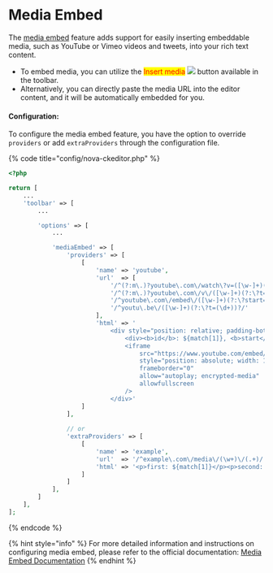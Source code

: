 # Media Embed

The [media embed](https://ckeditor.com/docs/ckeditor5/latest/features/media-embed.html) feature adds support for easily inserting embeddable media, such as YouTube or Vimeo videos and tweets, into your rich text content.

* To embed media, you can utilize the <mark style="color:red;">Insert media</mark>  [![](https://user-images.githubusercontent.com/7619687/212122242-26996316-aca1-4dcd-9117-6b17a3f77fe5.png)](https://user-images.githubusercontent.com/7619687/212122242-26996316-aca1-4dcd-9117-6b17a3f77fe5.png) button available in the toolbar.
* Alternatively, you can directly paste the media URL into the editor content, and it will be automatically embedded for you.



#### Configuration:

To configure the media embed feature, you have the option to override `providers` or add `extraProviders` through the configuration file.

{% code title="config/nova-ckeditor.php" %}
```php
<?php

return [
    ...
    'toolbar' => [
        ...

        'options' => [
            ...

            'mediaEmbed' => [
                'providers' => [
                    [
                        'name' => 'youtube',
                        'url'  => [
                            '/^(?:m\.)?youtube\.com\/watch\?v=([\w-]+)(?:&t=(\d+))?/',
                            '/^(?:m\.)?youtube\.com\/v\/([\w-]+)(?:\?t=(\d+))?/',
                            '/^youtube\.com\/embed\/([\w-]+)(?:\?start=(\d+))?/',
                            '/^youtu\.be\/([\w-]+)(?:\?t=(\d+))?/'
                        ],
                        'html' => '
                            <div style="position: relative; padding-bottom: 100%; height: 0; padding-bottom: calc(56.2493% + 26px);">
                                <div><b>id</b>: ${match[1]}, <b>start</b>: ${match[2]}</div>
                                <iframe
                                    src="https://www.youtube.com/embed/${match[1]}${match[2] ? `?start=${match[2]}` : ""}"
                                    style="position: absolute; width: 100%; height: calc(100% - 26px); top: 26px; left: 0;"
                                    frameborder="0"
                                    allow="autoplay; encrypted-media"
                                    allowfullscreen
                                />
                            </div>'
                    ]
                ],
                
                // or
                'extraProviders' => [
                    [
                        'name' => 'example',
                        'url'  => '/^example\.com\/media\/(\w+)\/(.+)/',
                        'html' => '<p>first: ${match[1]}</p><p>second: ${match[2]}</p>'
                    ]
                ]
            ],
        ]
    ],
];

```
{% endcode %}

{% hint style="info" %}
For more detailed information and instructions on configuring media embed, please refer to the official documentation: [Media Embed Documentation](https://ckeditor.com/docs/ckeditor5/latest/features/media-embed.html)
{% endhint %}



